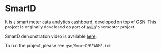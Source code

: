 SmartD
======

It is a smart meter data analytics dashboard, developed on top of [GSN](http://sourceforge.net/apps/trac/gsn/).
This project is originally developed as part of 
[Aylin](http://people.epfl.ch/aylin.jarrahnezhad)'s semester project.

SmartD demonstration video is available [here](http://www.youtube.com/watch?v=ORnUrxPTdjs).

To run the project, please see <code>gsn/SmartD/README.txt</code>

